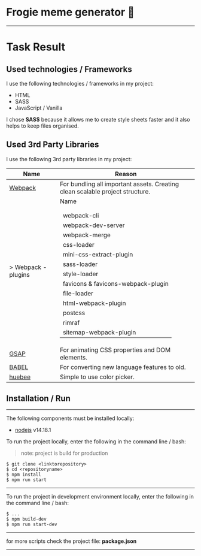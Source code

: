 # Frogie meme generator :frog:

---

# Task Result

## Used technologies / Frameworks

I use the following technologies / frameworks in my project:

- HTML
- SASS
- JavaScript / Vanilla

I chose **SASS** because it allows me to create style sheets faster and it also helps to keep files organised.

## Used 3rd Party Libraries

I use the following 3rd party libraries in my project:

| Name                                | Reason                                                                                                                                                                                                                                                                                                                                                                                                                                                                                                                                                       |
| ----------------------------------- | ------------------------------------------------------------------------------------------------------------------------------------------------------------------------------------------------------------------------------------------------------------------------------------------------------------------------------------------------------------------------------------------------------------------------------------------------------------------------------------------------------------------------------------------------------------ |
| [Webpack](https://webpack.js.org/)  | For bundling all important assets. Creating clean scalable project structure.                                                                                                                                                                                                                                                                                                                                                                                                                                                                                |
| > Webpack - plugins                 | <table> <thead> <tr>Name</th> </tr> </thead> <tbody> <tr> <td>webpack-cli</td> </tr> <tr> <td>webpack-dev-server</td> </tr> <tr> <td>webpack-merge</td> </tr> <tr> <td>css-loader</td> </tr> <tr> <td>mini-css-extract-plugin</td> </tr> <tr> <td>sass-loader</td> </tr> <tr> <td>style-loader</td> </tr> <tr> <td>favicons & favicons-webpack-plugin</td> </tr> <tr> <td>file-loader</td> </tr> <tr> <td>html-webpack-plugin</td> </tr> <tr> <td>postcss</td> </tr> <tr> <td>rimraf</td> </tr> <tr> <td>sitemap-webpack-plugin</td> </tr> </tbody> </table> |
| [GSAP](https://greensock.com/gsap/) | For animating CSS properties and DOM elements.                                                                                                                                                                                                                                                                                                                                                                                                                                                                                                               |
| [BABEL](https://babeljs.io/)        | For converting new language features to old.                                                                                                                                                                                                                                                                                                                                                                                                                                                                                                                 |
| [huebee](https://huebee.buzz/)      | Simple to use color picker.                                                                                                                                                                                                                                                                                                                                                                                                                                                                                                                                  |

## Installation / Run

---

The following components must be installed locally:

- [nodejs](https://nodejs.org/en/) v14.18.1

To run the project locally, enter the following in the command line / bash:

> note: project is build for production

```console
$ git clone <linktorepository>
$ cd <repositoryname>
$ npm install
$ npm run start
```

---

To run the project in development environment locally, enter the following in the command line / bash:

```console
$ ...
$ npm build-dev
$ npm run start-dev
```

---

for more scripts check the project file: **package.json**

---
